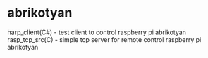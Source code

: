# abrikotyan

harp_client(C#) - test client to control raspberry pi abrikotyan
rasp_tcp_src(C) - simple tcp server for remote control raspberry pi abrikotyan

